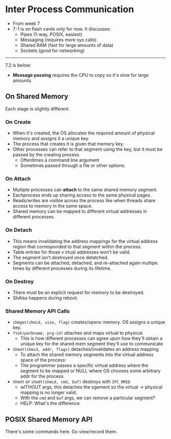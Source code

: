 # Inter Process Communication
* From week 7
* 7-1 is on flash cards only for now. It discusses:
  * Pipes (1-way, POSIX, easiest)
  * Messaging (requires more sys calls)
  * Shared RAM (fast for large amounts of data)
  * Sockets (good for networking)

----
7.2 is below:
* **Message passing** requires the CPU to copy so it's slow for large amounts.

## On Shared Memory
Each stage is slightly different.

### On Create
* When it's created, the OS allocates the required amount of physical memory
and assigns it a unique key.
* The process that creates it is given that memory key.
* Other processes can refer to that segment using the key, but it must be passed by the creating process
  * Oftentimes a command line argument
  * Sometimes passed through a file or other options.

### On Attach
* Multiple processes can **attach** to the same shared memory segment.
* Eachprocess ends up sharing access to the same physical pages.
* Reads/writes are visible across the process like when threads share access to memory in the same space.
* Shared memory can be mapped to different virtual addresses in different processes.

### On Detach
* This means invalidating the address mappings for the virtual address region
    that corresponded to that segment within the process.
* Table entries for those v irtual addresses won't be valid.
* The segment isn't destroyed once detatched.
* Segments can be attached, detached, and re-attached again multipe. times by different processes during its lifetime.

### On Destroy
* There must be an explicit request for memory to be destroyed.
* ShAlso happens during reboot.


### Shared Memory API Calls
* `shmget(shmid, size, flag)` creates/opens memory. OS assigns a unique key.
* `ftok(pathname, prg-id)` attaches and maps virtual to physical.
  * This is how different processes can agree upon how they'll obtain a unique key for the shared mem segment they'll use to communicate
* `Shmat(shmid, addr, flags)` detaches/invalidates an address mapping
  * To attach the shared memory segments into the virtual address space of the process:
  * The programmer passes a specific virtual address where the segment to be mapped or NULL where OS chooses some arbitrary addr for the process.
* `Shmdt` or `shmdt(shmid, cmd, buf)` destroys with `IPC_RMID`
  * wITHOUT args, this detaches the sgement so the virtual -> physical mapping is no longer valid.
  * With the `cmd` and `buf` args, we can remove a particular segment?
  * HELP: What's the difference

## POSIX Shared Memory API
There's some commands here. Go view/record them. 